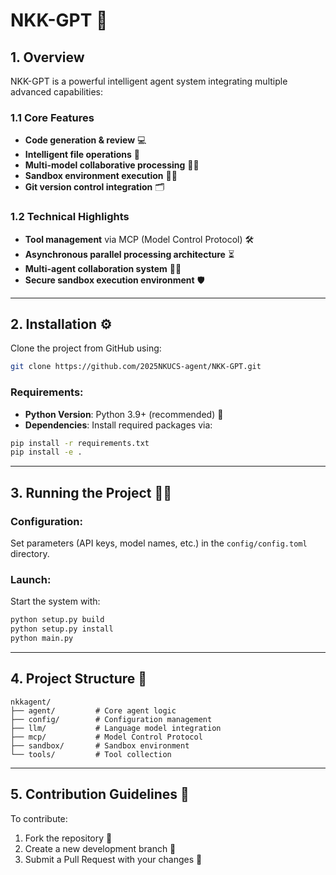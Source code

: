 # NKK-GPT 🚀

## 1. Overview

NKK-GPT is a powerful intelligent agent system integrating multiple advanced capabilities:

### 1.1 Core Features
- **Code generation & review** 💻
- **Intelligent file operations** 📂
- **Multi-model collaborative processing** 🤖🤝
- **Sandbox environment execution** 🧑‍💻
- **Git version control integration** 🗂️

### 1.2 Technical Highlights
- **Tool management** via MCP (Model Control Protocol) 🛠️
- **Asynchronous parallel processing architecture** ⏳
- **Multi-agent collaboration system** 🤖👥
- **Secure sandbox execution environment** 🛡️

---

## 2. Installation ⚙️

Clone the project from GitHub using:

```bash
git clone https://github.com/2025NKUCS-agent/NKK-GPT.git
```

### Requirements:
- **Python Version**: Python 3.9+ (recommended) 🐍
- **Dependencies**: Install required packages via:

```bash
pip install -r requirements.txt
pip install -e .
```

---

## 3. Running the Project 🏃‍♂️

### Configuration:
Set parameters (API keys, model names, etc.) in the `config/config.toml` directory.

### Launch:
Start the system with:

```bash
python setup.py build
python setup.py install
python main.py
```

---

## 4. Project Structure 📂

```
nkkagent/
├── agent/         # Core agent logic  
├── config/        # Configuration management  
├── llm/           # Language model integration  
├── mcp/           # Model Control Protocol  
├── sandbox/       # Sandbox environment  
└── tools/         # Tool collection
```

---

## 5. Contribution Guidelines 🤝

To contribute:
1. Fork the repository 🍴
2. Create a new development branch 🌱
3. Submit a Pull Request with your changes 🔄
